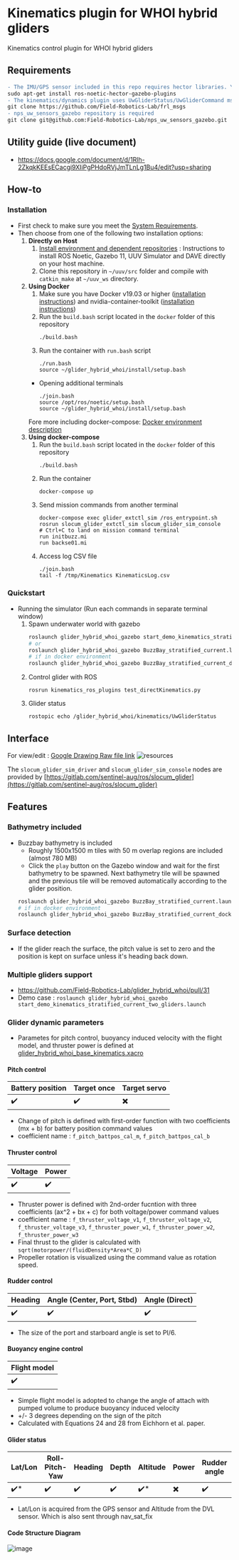 # Kinematics plugin for WHOI hybrid gliders
Kinematics control plugin for WHOI hybrid gliders

## Requirements
```diff
- The IMU/GPS sensor included in this repo requires hector libraries. You may install with following command
sudo apt-get install ros-noetic-hector-gazebo-plugins
- The kinematics/dynamics plugin uses UwGliderStatus/UwGliderCommand msg to interact with the vehicle
git clone https://github.com/Field-Robotics-Lab/frl_msgs
- nps_uw_sensors_gazebo repository is required
git clone git@github.com:Field-Robotics-Lab/nps_uw_sensors_gazebo.git
```

## Utility guide (live document)
* https://docs.google.com/document/d/1Rlh-2ZkqkKEEsECacgi9XIiPgPHdoRVjJmTLnLg1Bu4/edit?usp=sharing

## How-to
### Installation
* First check to make sure you meet the [System Requirements](https://github.com/Field-Robotics-Lab/dave/wiki/System-Requirements).
* Then choose from one of the following two installation options:
    1. **Directly on Host**
         1. [Install environment and dependent repositories](https://github.com/Field-Robotics-Lab/dave/wiki/Install-Directly-on-Host) : Instructions to install ROS Noetic, Gazebo 11, UUV Simulator and DAVE directly on your host machine.
         2. Clone this repository in `~/uuv/src` folder and compile with `catkin_make` at `~/uuv_ws` directory.
    2. **Using Docker**
         1. Make sure you have Docker v19.03 or higher ([installation instructions](https://docs.docker.com/engine/install/ubuntu/)) and nvidia-container-toolkit ([installation instructions](https://docs.nvidia.com/datacenter/cloud-native/container-toolkit/install-guide.html#setting-up-nvidia-container-toolkit))
         2. Run the `build.bash` script located in the `docker` folder of this repository
             ```
             ./build.bash
             ```
         3. Run the container with `run.bash` script
             ```
             ./run.bash
             source ~/glider_hybrid_whoi/install/setup.bash
             ```
         * Opening additional terminals
             ```
             ./join.bash
             source /opt/ros/noetic/setup.bash
             source ~/glider_hybrid_whoi/install/setup.bash
             ```
        Fore more including docker-compose: [Docker environment description](https://github.com/Field-Robotics-Lab/glider_hybrid_whoi/blob/master/docker/README.MD)
    3. **Using docker-compose**
         1. Run the `build.bash` script located in the `docker` folder of this repository
             ```
             ./build.bash
             ```
         2. Run the container
             ```
             docker-compose up
             ```
         2. Send mission commands from another terminal
             ```
             docker-compose exec glider_extctl_sim /ros_entrypoint.sh rosrun slocum_glider_extctl_sim slocum_glider_sim_console
             # Ctrl+C to land on mission command terminal
             run initbuzz.mi
             run backse01.mi
             ```
         3. Access log CSV file
             ```
             ./join.bash
             tail -f /tmp/Kinematics KinematicsLog.csv
             ```

### Quickstart

* Running the simulator (Run each commands in separate terminal window)
    1. Spawn underwater world with gazebo
        ```bash
        roslaunch glider_hybrid_whoi_gazebo start_demo_kinematics_stratified_current.launch
        # or
        roslaunch glider_hybrid_whoi_gazebo BuzzBay_stratified_current.launch
        # if in docker environment
        roslaunch glider_hybrid_whoi_gazebo BuzzBay_stratified_current_docker.launch
        ```
    2. Control glider with ROS
        ```
        rosrun kinematics_ros_plugins test_directKinematics.py
        ```
    4. Glider status
        ```
        rostopic echo /glider_hybrid_whoi/kinematics/UwGliderStatus
        ```
## Interface
For view/edit : [Google Drawing Raw file link](https://docs.google.com/drawings/d/1pj5O0DZ_2o480-9z-qvqAat_yXFckzXrrgTLxbgDyxo/edit?usp=sharing)
![resources](https://docs.google.com/drawings/d/e/2PACX-1vTMQxfsQmqEMxr5fZ30UBqPzI6ULpPdf2XNiF2ak633ty7KP532fMXOgHIJEqI7Z-o-Ok6vdjtgwYdC/pub?w=960&h=720)


The `slocum_glider_sim_driver` and `slocum_glider_sim_console` nodes are
provided by [https://gitlab.com/sentinel-aug/ros/slocum_glider](https://gitlab.com/sentinel-aug/ros/slocum_glider)

## Features

### Bathymetry included
- Buzzbay bathymetry is included
  - Roughly 1500x1500 m tiles with 50 m overlap regions are included (almost 780 MB)
  - Click the `play` button on the Gazebo window and wait for the first bathymetry to be spawned. Next bathymetry tile will be spawned and the previous tile will be removed automatically according to the glider position.
  ```bash
  roslaunch glider_hybrid_whoi_gazebo BuzzBay_stratified_current.launch
  # if in docker environment
  roslaunch glider_hybrid_whoi_gazebo BuzzBay_stratified_current_docker.launch
  ```

### Surface detection
- If the glider reach the surface, the pitch value is set to zero and the position is kept on surface unless it's heading back down.

### Multiple gliders support
- https://github.com/Field-Robotics-Lab/glider_hybrid_whoi/pull/31
- Demo case : `roslaunch glider_hybrid_whoi_gazebo start_demo_kinematics_stratified_current_two_gliders.launch`

### Glider dynamic parameters
- Parametes for pitch control, buoyancy induced velocity with the flight model, and thruster power is defined at [glider_hybrid_whoi_base_kinematics.xacro](https://github.com/Field-Robotics-Lab/glider_hybrid_whoi/blob/10524388cce32865ae051e285dbe631ea89159e4/glider_hybrid_whoi_description/urdf/glider_hybrid_whoi_base_kinematics.xacro#L139)

#### Pitch control
| Battery position | Target once | Target servo |
| ------------- | ------------- | ------------- |
| :heavy_check_mark:  | :heavy_check_mark:  | :heavy_multiplication_x: |
- Change of pitch is defined with first-order function with two coefficients (mx + b) for battery position command values
- coefficient name : `f_pitch_battpos_cal_m`, `f_pitch_battpos_cal_b`

#### Thruster control
| Voltage | Power |
| ------------- | ------------- |
| :heavy_check_mark:  | :heavy_check_mark: |
- Thruster power is defined with 2nd-order fucntion with three coefficients (ax^2 + bx + c) for both voltage/power command values
- coefficient name : `f_thruster_voltage_v1`, `f_thruster_voltage_v2`, `f_thruster_voltage_v3`, `f_thruster_power_w1`, `f_thruster_power_w2`, `f_thruster_power_w3`
- Final thrust to the glider is calculated with `sqrt(motorpower/(fluidDensity*Area*C_D)`
- Propeller rotation is visualized using the command value as rotation speed.

#### Rudder control
| Heading | Angle (Center, Port, Stbd) | Angle (Direct) |
| ------------- | ------------- | ------------- |
| :heavy_check_mark:  | :heavy_check_mark: | :heavy_check_mark: |
- The size of the port and starboard angle is set to PI/6.

#### Buoyancy engine control
| Flight model |
| ------------- |
| :heavy_check_mark:  |
- Simple flight model is adopted to change the angle of attach with pumped volume to produce buoyancy induced velocity
- +/- 3 degrees depending on the sign of the pitch
- Calculated with Equations 24 and 28 from Eichhorn et al. paper.

#### Glider status
| Lat/Lon | Roll-Pitch-Yaw | Heading | Depth | Altitude | Power | Rudder angle | Battery position | Pumped Volume | nav_sat_fix |
| ------------- | ------------- | ------------- | ------------- | ------------- | ------------- | ------------- | ------------- | ------------- | ------------- |
| :heavy_check_mark:*  | :heavy_check_mark: | :heavy_check_mark: | :heavy_check_mark: | :heavy_check_mark:* | :heavy_multiplication_x: | :heavy_check_mark: | :heavy_check_mark: | :heavy_check_mark: | :heavy_check_mark: |
- Lat/Lon is acquired from the GPS sensor and Altitude from the DVL sensor. Which is also sent through nav_sat_fix

#### Code Structure Diagram
![image](https://user-images.githubusercontent.com/7955120/101485884-2ba8d400-399f-11eb-90ab-6f1be48d3f18.png)
